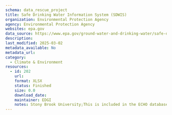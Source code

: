 ```yaml
---
schema: data_rescue_project 
title: Safe Drinking Water Information System (SDWIS)
organization: Environmental Protection Agency
agency: Environmental Protection Agency
websites: epa.gov
data_source: https://www.epa.gov/ground-water-and-drinking-water/safe-drinking-water-information-system-sdwis-federal-reporting
description: 
last_modified: 2025-03-02
metadata_available: No
metadata_url: 
category:
  - Climate & Environment 
resources:
  - id: 202
    url: 
    format: XLSX
    status: Finished
    size: 0.0
    download_date: 
    maintainer: EDGI
    notes: Stony Brook University;This is included in the ECHO database (in part. will check if there is additional data that is not included in ECHO). Information about public water systems and their violations of EPA's drinking water regulations. Locate drinking water suppliers and view violations and enforcement history for the last ten years. Included in ECHO database
---
```

